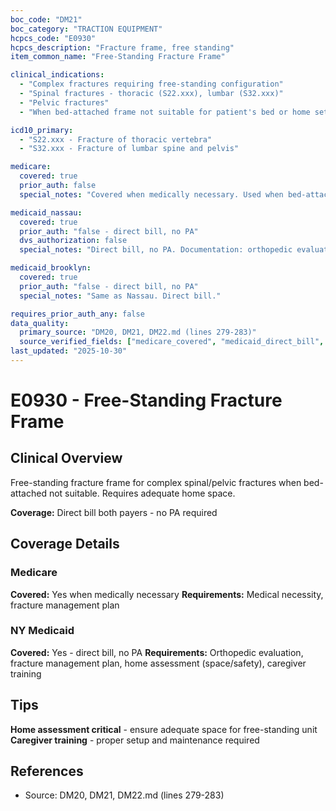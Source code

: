 ```yaml
---
boc_code: "DM21"
boc_category: "TRACTION EQUIPMENT"
hcpcs_code: "E0930"
hcpcs_description: "Fracture frame, free standing"
item_common_name: "Free-Standing Fracture Frame"

clinical_indications:
  - "Complex fractures requiring free-standing configuration"
  - "Spinal fractures - thoracic (S22.xxx), lumbar (S32.xxx)"
  - "Pelvic fractures"
  - "When bed-attached frame not suitable for patient's bed or home setup"

icd10_primary:
  - "S22.xxx - Fracture of thoracic vertebra"
  - "S32.xxx - Fracture of lumbar spine and pelvis"

medicare:
  covered: true
  prior_auth: false
  special_notes: "Covered when medically necessary. Used when bed-attached frame not suitable due to bed type or home constraints."

medicaid_nassau:
  covered: true
  prior_auth: "false - direct bill, no PA"
  dvs_authorization: false
  special_notes: "Direct bill, no PA. Documentation: orthopedic evaluation, fracture management plan, home assessment for space/safety, caregiver training documentation."

medicaid_brooklyn:
  covered: true
  prior_auth: "false - direct bill, no PA"
  special_notes: "Same as Nassau. Direct bill."

requires_prior_auth_any: false
data_quality:
  primary_source: "DM20, DM21, DM22.md (lines 279-283)"
  source_verified_fields: ["medicare_covered", "medicaid_direct_bill", "home_assessment_space_safety", "caregiver_training"]
last_updated: "2025-10-30"
---
```


# E0930 - Free-Standing Fracture Frame

## Clinical Overview
Free-standing fracture frame for complex spinal/pelvic fractures when bed-attached not suitable. Requires adequate home space.

**Coverage:** Direct bill both payers - no PA required

## Coverage Details

### Medicare
**Covered:** Yes when medically necessary
**Requirements:** Medical necessity, fracture management plan

### NY Medicaid
**Covered:** Yes - direct bill, no PA
**Requirements:** Orthopedic evaluation, fracture management plan, home assessment (space/safety), caregiver training

## Tips
**Home assessment critical** - ensure adequate space for free-standing unit
**Caregiver training** - proper setup and maintenance required

## References
- Source: DM20, DM21, DM22.md (lines 279-283)
